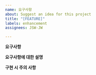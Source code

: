 ```yaml
---
name: 요구사항
about: Suggest an idea for this project
title: "[FEATURE]"
labels: enhancement
assignees: JSW-JW

---
```


**요구사항**

**요구사항에 대한 설명**

**구현 시 주의 사항**
